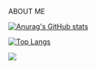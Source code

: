 ABOUT ME

[![Anurag's GitHub stats](https://github-readme-stats.vercel.app/api?username=nosnowowie93347)](https://github.com/anuraghazra/github-readme-stats)

[![Top Langs](https://github-readme-stats.vercel.app/api/top-langs/?username=nosnowowie93347&hide=batchfile,procfile&layout=compact&langs_count=8)](https://github.com/anuraghazra/github-readme-stats)

![](https://komarev.com/ghpvc/?username=nosnowowie93347)
